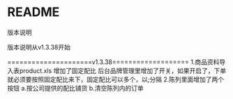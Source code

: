 # README #

版本说明

版本说明从v1.3.38开始

=====================v1.3.38===================
1.商品资料导入表product.xls 增加了固定配比
	后台品牌管理里增加了开关，如果开启了，下单就必须要按照固定配比来下，固定配比可以多个，以;分隔
2.陈列里面增加了两个按钮
	a.按公司提供的配比铺货
	b.清空陈列内的订单